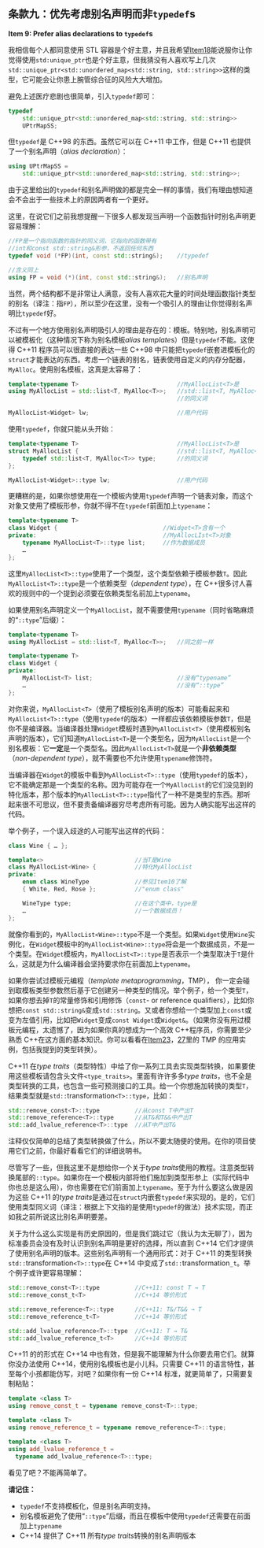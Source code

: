 ## 条款九：优先考虑别名声明而非`typedef`s

**Item 9: Prefer alias declarations to `typedef`s**

我相信每个人都同意使用 STL 容器是个好主意，并且我希望[Item18](../4.SmartPointers/item18.md)能说服你让你觉得使用`std:unique_ptr`也是个好主意，但我猜没有人喜欢写上几次 `std::unique_ptr<std::unordered_map<std::string, std::string>>`这样的类型，它可能会让你患上腕管综合征的风险大大增加。

避免上述医疗悲剧也很简单，引入`typedef`即可：

```cpp
typedef
    std::unique_ptr<std::unordered_map<std::string, std::string>>
    UPtrMapSS;
```

但`typedef`是 C++98 的东西。虽然它可以在 C++11 中工作，但是 C++11 也提供了一个别名声明（_alias declaration_）：

```cpp
using UPtrMapSS =
    std::unique_ptr<std::unordered_map<std::string, std::string>>;
```

由于这里给出的`typedef`和别名声明做的都是完全一样的事情，我们有理由想知道会不会出于一些技术上的原因两者有一个更好。

这里，在说它们之前我想提醒一下很多人都发现当声明一个函数指针时别名声明更容易理解：

```cpp
//FP是一个指向函数的指针的同义词，它指向的函数带有
//int和const std::string&形参，不返回任何东西
typedef void (*FP)(int, const std::string&);    //typedef

//含义同上
using FP = void (*)(int, const std::string&);   //别名声明
```

当然，两个结构都不是非常让人满意，没有人喜欢花大量的时间处理函数指针类型的别名（译注：指`FP`），所以至少在这里，没有一个吸引人的理由让你觉得别名声明比`typedef`好。

不过有一个地方使用别名声明吸引人的理由是存在的：模板。特别地，别名声明可以被模板化（这种情况下称为别名模板*alias template*s）但是`typedef`不能。这使得 C++11 程序员可以很直接的表达一些 C++98 中只能把`typedef`嵌套进模板化的`struct`才能表达的东西。考虑一个链表的别名，链表使用自定义的内存分配器，`MyAlloc`。使用别名模板，这真是太容易了：

```cpp
template<typename T>                            //MyAllocList<T>是
using MyAllocList = std::list<T, MyAlloc<T>>;   //std::list<T, MyAlloc<T>>
                                                //的同义词

MyAllocList<Widget> lw;                         //用户代码
```

使用`typedef`，你就只能从头开始：

```cpp
template<typename T>                            //MyAllocList<T>是
struct MyAllocList {                            //std::list<T, MyAlloc<T>>
    typedef std::list<T, MyAlloc<T>> type;      //的同义词
};

MyAllocList<Widget>::type lw;                   //用户代码
```

更糟糕的是，如果你想使用在一个模板内使用`typedef`声明一个链表对象，而这个对象又使用了模板形参，你就不得不在`typedef`前面加上`typename`：

```cpp
template<typename T>
class Widget {                              //Widget<T>含有一个
private:                                    //MyAllocLIst<T>对象
    typename MyAllocList<T>::type list;     //作为数据成员
    …
};
```

这里`MyAllocList<T>::type`使用了一个类型，这个类型依赖于模板参数`T`。因此`MyAllocList<T>::type`是一个依赖类型（_dependent type_），在 C++很多讨人喜欢的规则中的一个提到必须要在依赖类型名前加上`typename`。

如果使用别名声明定义一个`MyAllocList`，就不需要使用`typename`（同时省略麻烦的“`::type`”后缀）：

```cpp
template<typename T>
using MyAllocList = std::list<T, MyAlloc<T>>;   //同之前一样

template<typename T>
class Widget {
private:
    MyAllocList<T> list;                        //没有“typename”
    …                                           //没有“::type”
};
```

对你来说，`MyAllocList<T>`（使用了模板别名声明的版本）可能看起来和`MyAllocList<T>::type`（使用`typedef`的版本）一样都应该依赖模板参数`T`，但是你不是编译器。当编译器处理`Widget`模板时遇到`MyAllocList<T>`（使用模板别名声明的版本），它们知道`MyAllocList<T>`是一个类型名，因为`MyAllocList`是一个别名模板：它**一定**是一个类型名。因此`MyAllocList<T>`就是一个**非依赖类型**（_non-dependent type_），就不需要也不允许使用`typename`修饰符。

当编译器在`Widget`的模板中看到`MyAllocList<T>::type`（使用`typedef`的版本），它不能确定那是一个类型的名称。因为可能存在一个`MyAllocList`的它们没见到的特化版本，那个版本的`MyAllocList<T>::type`指代了一种不是类型的东西。那听起来很不可思议，但不要责备编译器穷尽考虑所有可能。因为人确实能写出这样的代码。

举个例子，一个误入歧途的人可能写出这样的代码：

```cpp
class Wine { … };

template<>                          //当T是Wine
class MyAllocList<Wine> {           //特化MyAllocList
private:
    enum class WineType             //参见Item10了解
    { White, Red, Rose };           //"enum class"

    WineType type;                  //在这个类中，type是
    …                               //一个数据成员！
};
```

就像你看到的，`MyAllocList<Wine>::type`不是一个类型。如果`Widget`使用`Wine`实例化，在`Widget`模板中的`MyAllocList<Wine>::type`将会是一个数据成员，不是一个类型。在`Widget`模板内，`MyAllocList<T>::type`是否表示一个类型取决于`T`是什么，这就是为什么编译器会坚持要求你在前面加上`typename`。

如果你尝试过模板元编程（_template metaprogramming_，TMP）， 你一定会碰到取模板类型参数然后基于它创建另一种类型的情况。举个例子，给一个类型`T`，如果你想去掉`T`的常量修饰和引用修饰（`const`- or reference qualifiers），比如你想把`const std::string&`变成`std::string`。又或者你想给一个类型加上`const`或变为左值引用，比如把`Widget`变成`const Widget`或`Widget&`。（如果你没有用过模板元编程，太遗憾了，因为如果你真的想成为一个高效 C++程序员，你需要至少熟悉 C++在这方面的基本知识。你可以看看在[Item23](../5.RRefMovSemPerfForw/item23.md)，[27](../5.RRefMovSemPerfForw/item27.md)里的 TMP 的应用实例，包括我提到的类型转换）。

C++11 在*type traits*（类型特性）中给了你一系列工具去实现类型转换，如果要使用这些模板请包含头文件`<type_traits>`。里面有许许多多*type traits*，也不全是类型转换的工具，也包含一些可预测接口的工具。给一个你想施加转换的类型`T`，结果类型就是`std::`transformation`<T>::type`，比如：

```cpp
std::remove_const<T>::type          //从const T中产出T
std::remove_reference<T>::type      //从T&和T&&中产出T
std::add_lvalue_reference<T>::type  //从T中产出T&
```

注释仅仅简单的总结了类型转换做了什么，所以不要太随便的使用。在你的项目使用它们之前，你最好看看它们的详细说明书。

尽管写了一些，但我这里不是想给你一个关于*type traits*使用的教程。注意类型转换尾部的`::type`。如果你在一个模板内部将他们施加到类型形参上（实际代码中你也总是这么用），你也需要在它们前面加上`typename`。至于为什么要这么做是因为这些 C++11 的*type traits*是通过在`struct`内嵌套`typedef`来实现的。是的，它们使用类型同义词（译注：根据上下文指的是使用`typedef`的做法）技术实现，而正如我之前所说这比别名声明要差。

关于为什么这么实现是有历史原因的，但是我们跳过它（我认为太无聊了），因为标准委员会没有及时认识到别名声明是更好的选择，所以直到 C++14 它们才提供了使用别名声明的版本。这些别名声明有一个通用形式：对于 C++11 的类型转换`std::`transformation`<T>::type`在 C++14 中变成了`std::`transformation`_t`。举个例子或许更容易理解：

```cpp
std::remove_const<T>::type          //C++11: const T → T
std::remove_const_t<T>              //C++14 等价形式

std::remove_reference<T>::type      //C++11: T&/T&& → T
std::remove_reference_t<T>          //C++14 等价形式

std::add_lvalue_reference<T>::type  //C++11: T → T&
std::add_lvalue_reference_t<T>      //C++14 等价形式
```

C++11 的的形式在 C++14 中也有效，但是我不能理解为什么你要去用它们。就算你没办法使用 C++14，使用别名模板也是小儿科。只需要 C++11 的语言特性，甚至每个小孩都能仿写，对吧？如果你有一份 C++14 标准，就更简单了，只需要复制粘贴：

```cpp
template <class T>
using remove_const_t = typename remove_const<T>::type;

template <class T>
using remove_reference_t = typename remove_reference<T>::type;

template <class T>
using add_lvalue_reference_t =
  typename add_lvalue_reference<T>::type;
```

看见了吧？不能再简单了。

**请记住：**

- `typedef`不支持模板化，但是别名声明支持。
- 别名模板避免了使用“`::type`”后缀，而且在模板中使用`typedef`还需要在前面加上`typename`
- C++14 提供了 C++11 所有*type traits*转换的别名声明版本
